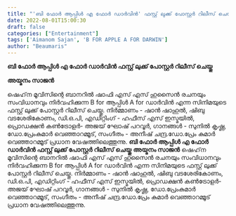 ```yaml
---
title: "'ബി ഫോർ ആപ്പിൾ എ ഫോർ ഡാർവിൻ' ഫസ്റ്റ് ലുക്ക് പോസ്റ്റർ റിലീസ് ചെയ്തു"
date: 2022-08-01T15:00:30
draft: false
categories: ["Entertainment"]
tags: ['Aimanom Sajan', 'B FOR APPLE A FOR DARWIN']
author: "Beaumaris"
---
```


<strong>ബി ഫോർ ആപ്പിൾ എ ഫോർ ഡാർവിൻ ഫസ്റ്റ് ലുക്ക് പോസ്റ്റർ റിലീസ് ചെയ്തു</strong>

<strong>അയ്മനം സാജൻ</strong>

ഷെഹ്‌ന മൂവിസിന്റെ ബാനറിൽ ഷാഫി എസ്‌ എസ്‌ ഹുസൈൻ രചനയും സംവിധാനവും നിർവഹിക്കുന്ന B for ആപ്പിൾ A for ഡാർവിൻ എന്ന സിനിമയുടെ ഫസ്റ്റ് ലുക്ക്‌ പോസ്റ്റർ റിലീസ് ചെയ്തു. നിർമ്മാണം - ഷാൻ ഷാഹുൽ, ഷിബു വടശേരികോണം, ഡി.ഒ.പി, എഡിറ്റിംഗ് - ഹഫീസ് എസ് ഇസ്മയിൽ, പ്രൊഡക്ഷൻ കൺട്രോളർ- അജയ് ഘോഷ് പറവൂർ, ഗാനങ്ങൾ - സുനിൽ കൃഷ്ണ, ഡോ.പ്രേംകുമാർ വെഞ്ഞാറമ്മൂട്, സംഗീതം - അനീഷ് ചന്ദ്ര.ഡോ.പ്രേം കുമാർ വെഞ്ഞാറമ്മൂട് പ്രധാന വേഷത്തിലെത്തുന്നു.
**ബി ഫോർ ആപ്പിൾ എ ഫോർ ഡാർവിൻ ഫസ്റ്റ് ലുക്ക് പോസ്റ്റർ റിലീസ് ചെയ്തു** **അയ്മനം സാജൻ** ഷെഹ്‌ന മൂവിസിന്റെ ബാനറിൽ ഷാഫി എസ്‌ എസ്‌ ഹുസൈൻ രചനയും സംവിധാനവും നിർവഹിക്കുന്ന B for ആപ്പിൾ A for ഡാർവിൻ എന്ന സിനിമയുടെ ഫസ്റ്റ് ലുക്ക്‌ പോസ്റ്റർ റിലീസ് ചെയ്തു. നിർമ്മാണം - ഷാൻ ഷാഹുൽ, ഷിബു വടശേരികോണം, ഡി.ഒ.പി, എഡിറ്റിംഗ് - ഹഫീസ് എസ് ഇസ്മയിൽ, പ്രൊഡക്ഷൻ കൺട്രോളർ- അജയ് ഘോഷ് പറവൂർ, ഗാനങ്ങൾ - സുനിൽ കൃഷ്ണ, ഡോ.പ്രേംകുമാർ വെഞ്ഞാറമ്മൂട്, സംഗീതം - അനീഷ് ചന്ദ്ര.ഡോ.പ്രേം കുമാർ വെഞ്ഞാറമ്മൂട് പ്രധാന വേഷത്തിലെത്തുന്നു.
